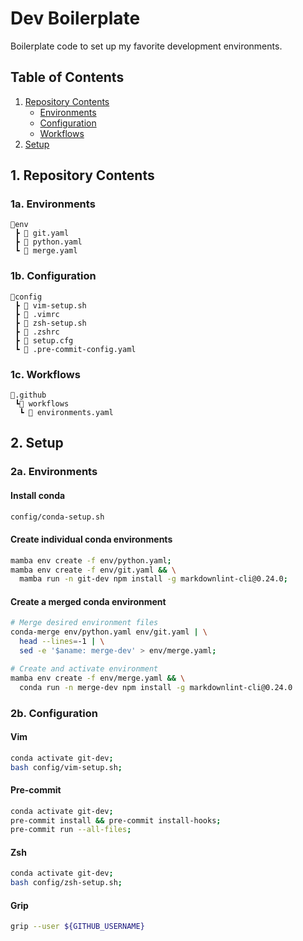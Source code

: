 # Dev Boilerplate

Boilerplate code to set up my favorite development environments.

## Table of Contents

1. [Repository Contents](https://github.com/ktmeaton/dev-boilerplate#1-repository-contents)
   - [Environments](https://github.com/ktmeaton/dev-boilerplate#1a-environments)
   - [Configuration](https://github.com/ktmeaton/dev-boilerplate#1b-configuration)
   - [Workflows](https://github.com/ktmeaton/dev-boilerplate#1c-workflows)
2. [Setup](https://github.com/ktmeaton/dev-boilerplate#2-setup)

## 1. Repository Contents

### 1a. Environments

```text
📂env
 ┣ 📜 git.yaml
 ┣ 📜 python.yaml
 ┗ 📜 merge.yaml
```

### 1b. Configuration

```text
📂config
 ┣ 📜 vim-setup.sh
 ┣ 📜 .vimrc
 ┣ 📜 zsh-setup.sh
 ┣ 📜 .zshrc
 ┣ 📜 setup.cfg
 ┗ 📜 .pre-commit-config.yaml
```

### 1c. Workflows

```text
📂.github
 ┗📂 workflows
  ┗ 📜 environments.yaml
```

## 2. Setup

### 2a. Environments

#### Install conda

```bash
config/conda-setup.sh
```

#### Create individual conda environments

```bash
mamba env create -f env/python.yaml;
mamba env create -f env/git.yaml && \
  mamba run -n git-dev npm install -g markdownlint-cli@0.24.0;
```

#### Create a merged conda environment

```bash
# Merge desired environment files
conda-merge env/python.yaml env/git.yaml | \
  head --lines=-1 | \
  sed -e '$aname: merge-dev' > env/merge.yaml;

# Create and activate environment
mamba env create -f env/merge.yaml && \
  conda run -n merge-dev npm install -g markdownlint-cli@0.24.0
```

### 2b. Configuration

#### Vim

```bash
conda activate git-dev;
bash config/vim-setup.sh;
```

#### Pre-commit

```bash
conda activate git-dev;
pre-commit install && pre-commit install-hooks;
pre-commit run --all-files;
```

#### Zsh

```bash
conda activate git-dev;
bash config/zsh-setup.sh;
```

#### Grip

```bash
grip --user ${GITHUB_USERNAME}
```
